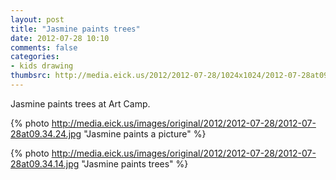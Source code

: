 ```yaml
---
layout: post
title: "Jasmine paints trees"
date: 2012-07-28 10:10
comments: false
categories: 
- kids drawing
thumbsrc: http://media.eick.us/2012/2012-07-28/1024x1024/2012-07-28at09.34.24.jpg
---
```

Jasmine paints trees at Art Camp.

{% photo http://media.eick.us/images/original/2012/2012-07-28/2012-07-28at09.34.24.jpg "Jasmine paints a picture" %}


{% photo http://media.eick.us/images/original/2012/2012-07-28/2012-07-28at09.34.14.jpg "Jasmine paints trees" %}

